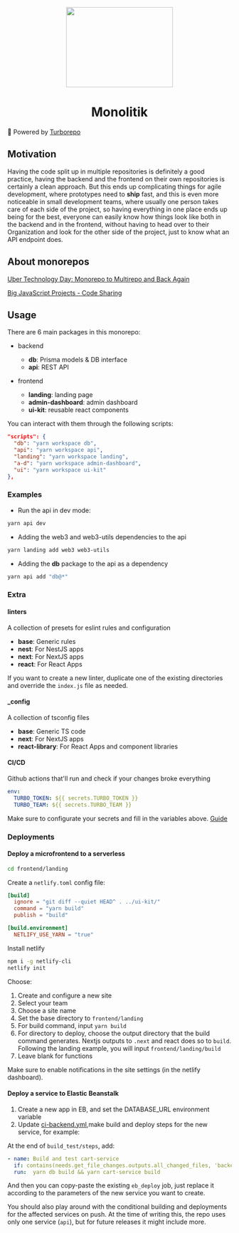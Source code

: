 <p align="center">
  <img width="240" height="180" src="https://cdn.dribbble.com/users/702032/screenshots/3410973/media/de2f03b8916a47de0291b41a21ced8c5.png?compress=1&resize=400x300&vertical=top"/>
</p>

<h1 align="center">Monolitik</h1>

🚀 Powered by [Turborepo](https://turborepo.org/)

## Motivation

Having the code split up in multiple repositories is definitely a good practice, having the backend and the frontend on their own repositories is certainly a clean approach. But this ends up complicating things for agile development, where prototypes need to **ship** fast, and this is even more noticeable in small development teams, where usually one person takes care of each side of the project, so having everything in one place ends up being for the best, everyone can easily know how things look like both in the backend and in the frontend, without having to head over to their Organization and look for the other side of the project, just to know what an API endpoint does.

## About monorepos

[Uber Technology Day: Monorepo to Multirepo and Back Again](https://www.youtube.com/watch?v=lV8-1S28ycM)


[Big JavaScript Projects - Code Sharing](https://www.youtube.com/watch?v=MflUMIeADZU)

## Usage

There are 6 main packages in this monorepo: 

* backend
  - **db**: Prisma models & DB interface
  - **api**: REST API

* frontend
  - **landing**: landing page
  - **admin-dashboard**: admin dashboard
  - **ui-kit**: reusable react components

You can interact with them through the following scripts:

```json
"scripts": {
  "db": "yarn workspace db",
  "api": "yarn workspace api",
  "landing": "yarn workspace landing", 
  "a-d": "yarn workspace admin-dashboard", 
  "ui": "yarn workspace ui-kit" 
},
```

### Examples

- Run the api in dev mode:

```bash
yarn api dev
```

- Adding the web3 and web3-utils dependencies to the api

```bash
yarn landing add web3 web3-utils
```

- Adding the **db** package to the api as a dependency

```bash
yarn api add "db@*"
```

### Extra

#### linters

A collection of presets for eslint rules and configuration

- **base**: Generic rules
- **nest**: For NestJS apps
- **next**: For NextJS apps
- **react**: For React Apps 

If you want to create a new linter, duplicate one of the existing directories and override the `index.js` file as needed.

#### _config

A collection of tsconfig files

- **base**: Generic TS code
- **next**: For NextJS apps
- **react-library**: For React Apps and component libraries 

#### CI/CD

Github actions that'll run and check if your changes broke everything

```yml
env:
  TURBO_TOKEN: ${{ secrets.TURBO_TOKEN }}
  TURBO_TEAM: ${{ secrets.TURBO_TEAM }}
```

Make sure to configurate your secrets and fill in the variables above. [Guide](https://turborepo.org/docs/ci/github-actions#remote-caching)

### Deployments

#### Deploy a microfrontend to a serverless

```bash
cd frontend/landing
```

Create a `netlify.toml` config file:

```toml
[build]
  ignore = "git diff --quiet HEAD^ . ../ui-kit/"
  command = "yarn build"
  publish = "build"

[build.environment]
  NETLIFY_USE_YARN = "true"
```

Install netlify

```bash
npm i -g netlify-cli
netlify init
```

Choose:

1. Create and configure a new site
2. Select your team
3. Choose a site name
4. Set the base directory to `frontend/landing`
5. For build command, input `yarn build`
6. For directory to deploy, choose the output directory that the build command generates. Nextjs outputs to `.next` and react does so to `build`. Following the landing example, you will input `frontend/landing/build`
7. Leave blank for functions

Make sure to enable notifications in the site settings (in the netlify dashboard).

#### Deploy a service to Elastic Beanstalk

1. Create a new app in EB, and set the DATABASE_URL environment variable
2. Update [ci-backend.yml](.github/workflows/ci-backend.yml),make build and deploy steps for the new service, for example:

At the end of `build_test/steps`, add:

```yaml
- name: Build and test cart-service
  if: contains(needs.get_file_changes.outputs.all_changed_files, 'backend/cart-service/') || contains(needs.get_file_changes.outputs.all_changed_files, 'backend/db/')
  run:  yarn db build && yarn cart-service build
```

And then you can copy-paste the existing `eb_deploy` job, just replace it according to the parameters of the new service you want to create.

You should also play around with the conditional building and deployments for the affected services on push. At the time of writing this, the repo uses only one service (`api`), but for future releases it might include more.
